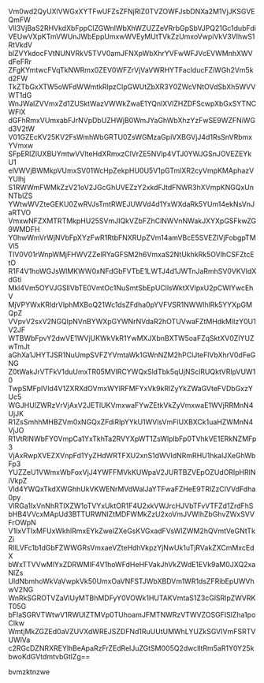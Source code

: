 Vm0wd2QyUXlVWGxXYTFwUFZsZFNjRlZ0TVZOWFJsbDNXa2M1VjJKSGVEQmFW
Vll3VjBaS2RHVkdXbFppClZGWnlWbXhWZUZZeVRrbGpSbVJPQ21Gc1dubFdi
VEUwVXpKTmVWUnJWbEppUmxwWVEyMUtTVkZzUmxoVwpiVkV3VlhwS1RtVkdV
blZVYkdocFVtNUNVRkV5TVV0amJFNXpWbXhrYVFwWFJVcEVWMnhXWVdFeFRr
ZFgKYmtwcFVqTkNWRmx0ZEV0WFZrVjVaVWRHYTFaclducFZiWGh2Vm5kd2FW
TkZTbGxXTW5oWFdWWmtkRlpzClpGWUtZbXR3Y0ZWcVNtOVdSbXh5WVVWT1dG
WnJWalZVVmxZd1ZUSktWazVWWkZwaE1YQnlXVlZHZDFScwpXbGxSYTNCWFlX
dGFhRmxVUmxabFJrNVpDbUZHWjB0WmJYaGhWbXhzYzFwSE9WZFNiWGd3V2tW
V01GZEcKV25KV2FsWmhWbGRTU0ZsWGMzaGpiVXBGVjJ4d1RsSnVRbmxYVmxw
SFpERlZlUXBUYmtwVVlteHdXRmxzClVrZE5NVlp4VTJ0YWJGSnJOVEZEYkU1
elVWVjBWMkpVUmxSV01WcHpZekpHU0U5V1pGTmlXR2cyVmpKMAphazVYUlhj
S1RWWmFWMkZzV21oV2JGcGhUVEZzY2xkdFJtdFNWR3hXVmpKNGQxUnNTblZS
YWtwWVZteGEKU0ZwRVJsTmtRWEJUWVd4d1YxWXdaRk5YUm14ekNsVnJaRTVO
VmxwNFZXMTRTMkpHU25SVmJIQkVZbFZhClNWVnNWakJXYXpGSFkwZG9WMDFH
Y0hwWmVrWjNVbFpXYzFwR1RtbFNXRUpZVm14amVBcE5SVEZIVjFobgpTMVl5
TlV0V01rWnpWMjFHWVZZelRYaGFSM2h6VmxaS2NtUkhkRk5OVlhCSFZtcEtO
R1F4V1hoWGJsWlMKWW0xNFdGbFVTbE1LWTJ4d1JWTnJaRmhSV0VKVldXdGti
Mkl4Vm5OYVJGSllVbTE0VmtOc1NuSmtSbEpUCllsWktXVlpxU2pCWlYwcEhV
MjVPYWxKRldrVlphMXBoQ21Wc1dsZFdha0pYVFVSR1NWWlhlRk5YYXpGMQpZ
VVpvV2sxV2NGQlpNVnBYWXpGYWNrNVdaR2hOTUVwaFZtMHdkMlIzY0U1V2JF
WTBWbFpvY2dwVE1WVjUKWkVkR1YwMXJXbnBXTW5oaFZqSktXV0ZIYUZwTmJt
aGhXa1JHYTJSR1NuUmpSVFZYVmtaWk1GWnNZM2hPClJteFlVbXhrV0dFeGNG
Z0tWakJrVTFkV1duUmxTR05MVlRCYWQxSldTbk5qUjNSclRUQktVRlpVUW10
TwpSMFpIVld4V1ZXRXdOVmxWYlRFMFYxVk9kRlZyYkZWaGVteFVDbGxzYUc5
WGJHUlZWRzVrVjAxV2JETlUKVmxwaFYwZEtkVkZyVmxwaE1WVjRRMnN4UjJK
R1ZsSmhhMHBZVm0xNGQxZFdiRlpYYkU1WVlsVmFlUXBXCk1uaHZWMnN4VjJO
R1VtRlNWbFY0VmpCa1YxTkhTa2RVYXpWT1ZsWlplbFp0TVhkVE1ERkNZMFp3
VjAxRwpXVEZXVnpFd1YyZHdWRTFXU2xnS1dWVldNRmRHU1hkalJXeGhWbFp3
YUZZeU1VWmxWbFoxVjJ4YWFFMVkKUWpaV2JURTBZVEpOZUdORlpHRlNiVkpZ
Vld4YWQxTkdXWGhhUkVKWENrMVdWalJaYTFwaFZHeE9TRlZzClVVdFdha0py
VlRGa1IxVnNhRTlXZW1oTVYxUktOR1F4U2xkVWJrcHJVbTFvVTFZd1ZrdFhS
bHB4VVcxMApUd3BTTURWNlZtMDFWMkZzU2xoVmJVWlhZbGhvZWxSVVFrOWpN
V1IxVTIxMFUxWkhlRmxEYkZwelZXeGsKVGxadFVsWlZWM2hQVmtVeGNtTkZi
RllLVFc1b1dGbFZWWGRsVmxaeVZteHdhVkpzYjNwUk1uTjRVakZXCmMxcEdX
bWxTTVVwMlYxZDRWMlF4V1hoWFdHeHFVakJhVkZWdE1EVk9aM0JXQ2xaNlZs
UldNbmhoWkVaVwpkVk50UmxOaVNFSTJWbXBDVm1WR1dsZFRibEpUWVhwV2NG
WnRkSGROTVZaVlUyMTBhMDFyY0VOWk1HUTAKVmtaS1Z3cGlSRlpZWVRKT05G
bFlaSGRVTWtwV1RWUlZTMVp0TUhoamJFMTNWRzVTWVZOSGFISlZha1poClkw
WmtjMkZGZEd0aVZUVXdWREJSZDFNd1RuUUtUMWhLYUZkSGVIVmFSRTVUWlVa
c2RGcDZNRXREYlhBeApaRzFrZEdRelJuZGtSM005Q2dwclltRm5aR1Y0Y25k
bwoKdGVtdmtvbGtlZg==

bvmzktnzwe